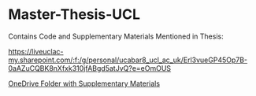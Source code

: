 # Master-Thesis-UCL
Contains Code and Supplementary Materials Mentioned in Thesis:


https://liveuclac-my.sharepoint.com/:f:/g/personal/ucabar8_ucl_ac_uk/Erl3vueGP45Op7B-0aAZuCQBK8nXfxk310jfABgd5atJvQ?e=eOmOUS



[OneDrive Folder with Supplementary Materials](https://liveuclac-my.sharepoint.com/:f:/g/personal/ucabar8_ucl_ac_uk/Erl3vueGP45Op7B-0aAZuCQBK8nXfxk310jfABgd5atJvQ?e=eOmOUS)



